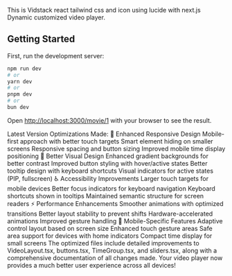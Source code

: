 This is Vidstack react tailwind css and icon using lucide with next.js Dynamic customized video player.

## Getting Started

First, run the development server:

```bash
npm run dev
# or
yarn dev
# or
pnpm dev
# or
bun dev
```

Open [http://localhost:3000/movie/1](http://localhost:3000/movie/1) with your browser to see the result.

Latest Version Optimizations Made:
🎯 Enhanced Responsive Design
Mobile-first approach with better touch targets
Smart element hiding on smaller screens
Responsive spacing and button sizing
Improved mobile time display positioning
🎨 Better Visual Design
Enhanced gradient backgrounds for better contrast
Improved button styling with hover/active states
Better tooltip design with keyboard shortcuts
Visual indicators for active states (PIP, fullscreen)
♿ Accessibility Improvements
Larger touch targets for mobile devices
Better focus indicators for keyboard navigation
Keyboard shortcuts shown in tooltips
Maintained semantic structure for screen readers
⚡ Performance Enhancements
Smoother animations with optimized transitions
Better layout stability to prevent shifts
Hardware-accelerated animations
Improved gesture handling
📱 Mobile-Specific Features
Adaptive control layout based on screen size
Enhanced touch gesture areas
Safe area support for devices with home indicators
Compact time display for small screens
The optimized files include detailed improvements to VideoLayout.tsx, buttons.tsx, TimeGroup.tsx, and sliders.tsx, along with a comprehensive documentation of all changes made.
Your video player now provides a much better user experience across all devices!
